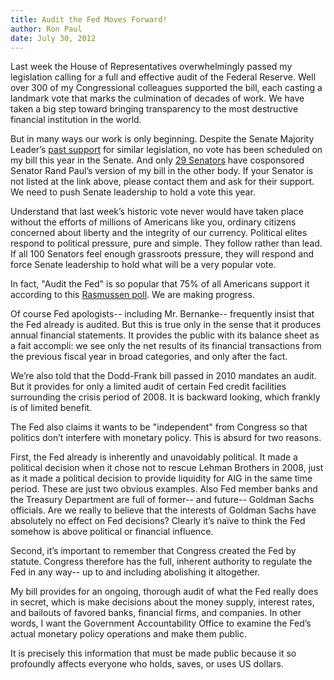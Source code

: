 ```yaml
---
title: Audit the Fed Moves Forward!
author: Ron Paul
date: July 30, 2012
---
```


Last week the House of Representatives overwhelmingly passed my
legislation calling for a full and effective audit of the Federal
Reserve.  Well over 300 of my Congressional colleagues supported the
bill, each casting a landmark vote that marks the culmination of decades
of work.  We have taken a big step toward bringing transparency to the
most destructive financial institution in the world. 

But in many ways our work is only beginning.  Despite the Senate
Majority Leader’s [past
support](http://j.mp/U4bDlO)
for similar legislation, no vote has been scheduled on my bill this year
in the Senate.  And only [29
Senators](http://j.mp/U4bDlP) have
cosponsored Senator Rand Paul’s version of my bill in the other body. 
If your Senator is not listed at the link above, please contact them and
ask for their support.  We need to push Senate leadership to hold a vote
this year. 

Understand that last week’s historic vote never would have taken place
without the efforts of millions of Americans like you, ordinary citizens
concerned about liberty and the integrity of our currency.  Political
elites respond to political pressure, pure and simple.  They follow
rather than lead.  If all 100 Senators feel enough grassroots pressure,
they will respond and force Senate leadership to hold what will be a
very popular vote.

In fact, "Audit the Fed" is so popular that 75% of all Americans support
it according to this [Rasmussen
poll](http://j.mp/U4bDlQ). 
We are making progress.

Of course Fed apologists-- including Mr. Bernanke-- frequently insist
that the Fed already is audited.  But this is true only in the sense
that it produces annual financial statements.  It provides the public
with its balance sheet as a fait accompli: we see only the net results
of its financial transactions from the previous fiscal year in broad
categories, and only after the fact.

We’re also told that the Dodd-Frank bill passed in 2010 mandates an
audit.  But it provides for only a limited audit of certain Fed credit
facilities surrounding the crisis period of 2008.  It is backward
looking, which frankly is of limited benefit.

The Fed also claims it wants to be "independent" from Congress so that
politics don’t interfere with monetary policy.  This is absurd for two
reasons. 

First, the Fed already is inherently and unavoidably political.  It made
a political decision when it chose not to rescue Lehman Brothers in
2008, just as it made a political decision to provide liquidity for AIG
in the same time period. These are just two obvious examples.  Also Fed
member banks and the Treasury Department are full of former-- and
future-- Goldman Sachs officials.  Are we really to believe that the
interests of Goldman Sachs have absolutely no effect on Fed decisions?
Clearly it’s naïve to think the Fed somehow is above political or
financial influence.

Second, it’s important to remember that Congress created the Fed by
statute.  Congress therefore has the full, inherent authority to
regulate the Fed in any way-- up to and including abolishing it
altogether.

My bill provides for an ongoing, thorough audit of what the Fed really
does in secret, which is make decisions about the money supply, interest
rates, and bailouts of favored banks, financial firms, and companies. 
In other words, I want the Government Accountability Office to examine
the Fed’s actual monetary policy operations and make them public. 

It is precisely this information that must be made public because it so
profoundly affects everyone who holds, saves, or uses US dollars.
